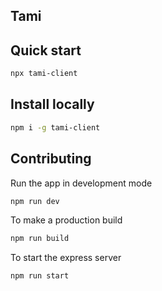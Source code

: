 ## Tami

## Quick start

```bash
npx tami-client
```

## Install locally

```bash
npm i -g tami-client
```

## Contributing

Run the app in development mode

```bash
npm run dev
```

To make a production build

```bash
npm run build
```

To start the express server

```bash
npm run start
```
